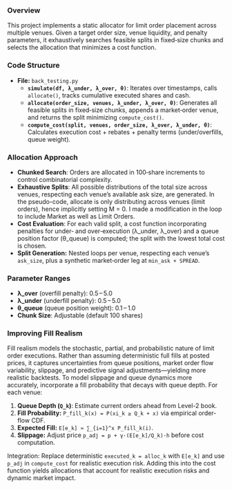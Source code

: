 ### Overview
This project implements a static allocator for limit order placement across multiple venues. Given a target order size, venue liquidity, and penalty parameters, it exhaustively searches feasible splits in fixed‐size chunks and selects the allocation that minimizes a cost function. 

### Code Structure
- **File:** `back_testing.py`
  - **`simulate(df, λ_under, λ_over, θ)`**: Iterates over timestamps, calls `allocate()`, tracks cumulative executed shares and cash.
  - **`allocate(order_size, venues, λ_under, λ_over, θ)`**: Generates all feasible splits in fixed‐size chunks, appends a market‐order venue, and returns the split minimizing `compute_cost()`.
  - **`compute_cost(split, venues, order_size, λ_over, λ_under, θ)`**: Calculates execution cost + rebates + penalty terms (under/overfills, queue weight).


### Allocation Approach
- **Chunked Search**: Orders are allocated in 100‐share increments to control combinatorial complexity.
- **Exhaustive Splits**: All possible distributions of the total size across venues, respecting each venue’s available ask size, are generated. In the pseudo-code, allocate is only distributing across venues (limit orders), hence implicitly setting M = 0. I made a modification in the loop to include Market as well as Limit Orders.
- **Cost Evaluation**: For each valid split, a cost function incorporating penalties for under‐ and over‐execution (λ_under, λ_over) and a queue position factor (θ_queue) is computed; the split with the lowest total cost is chosen.
- **Split Generation:** Nested loops per venue, respecting each venue’s `ask_size`, plus a synthetic market‐order leg at `min_ask + SPREAD`.

### Parameter Ranges
- **λ_over** (overfill penalty): 0.5 – 5.0
- **λ_under** (underfill penalty): 0.5 – 5.0
- **θ_queue** (queue position weight): 0.1 – 1.0
- **Chunk Size**: Adjustable (default 100 shares)

### Improving Fill Realism
Fill realism models the stochastic, partial, and probabilistic nature of limit order executions. Rather than assuming deterministic full fills at posted prices, it captures uncertainties from queue positions, market order flow variability, slippage, and predictive signal adjustments—yielding more realistic backtests. To model slippage and queue dynamics more accurately, incorporate a fill probability that decays with queue depth. For each venue:

  1. **Queue Depth (`Q_k`)**: Estimate current orders ahead from Level-2 book.
  2. **Fill Probability:** `P_fill_k(x) = P(xi_k ≥ Q_k + x)` via empirical order-flow CDF.
  3. **Expected Fill:** `E[e_k] ≈ ∑_{i=1}^x P_fill_k(i)`.
  4. **Slippage:** Adjust price `p_adj = p + γ·(E[e_k]/Q_k)·h` before cost computation.

Integration: Replace deterministic `executed_k = alloc_k` with `E[e_k]` and use `p_adj` in `compute_cost` for realistic execution risk. Adding this into the cost function yields allocations that account for realistic execution risks and dynamic market impact.

